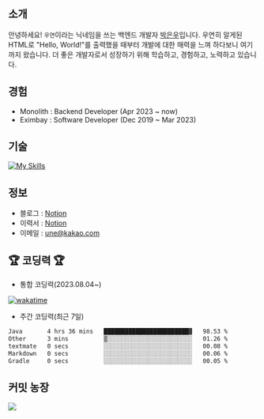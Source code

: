 ## 소개
안녕하세요! `우연`이라는 닉네임을 쓰는 백엔드 개발자 [박은우](https://dev-wooyeon.github.io/quiz-app/)입니다. 우연히 알게된 HTML로 "Hello, World!"를 출력했을 때부터 개발에 대한 매력을 느껴 하다보니 여기까지 왔습니다. 더 좋은 개발자로서 성장하기 위해 학습하고, 경험하고, 노력하고 있습니다.


## 경험
- Monolith : Backend Developer (Apr 2023 ~ now)
- Eximbay  : Software Developer (Dec 2019 ~ Mar 2023)

## 기술
[![My Skills](https://skillicons.dev/icons?i=java,spring,mysql,mongo,linux,aws,grafana)](https://skillicons.dev)

## 정보
- 블로그 : [Notion](https://notion-blog-ieunune.vercel.app)
- 이력서 : [Notion](https://ieunune.notion.site/1b27443f2ea08016b614ef5b59e8f1c0?pvs=4)
- 이메일 : une@kakao.com

## 🏆 코딩력 🏆 
- 통합 코딩력(2023.08.04~)

[![wakatime](https://wakatime.com/badge/user/099dd627-fdab-4072-b87a-fa91c7a76d8d.svg?style=for-the-badge)](https://wakatime.com/@099dd627-fdab-4072-b87a-fa91c7a76d8d)

- 주간 코딩력(최근 7일)

<!--START_SECTION:waka-->

```txt
Java       4 hrs 36 mins   ████████████████████████▓   98.53 %
Other      3 mins          ▒░░░░░░░░░░░░░░░░░░░░░░░░   01.26 %
textmate   0 secs          ░░░░░░░░░░░░░░░░░░░░░░░░░   00.08 %
Markdown   0 secs          ░░░░░░░░░░░░░░░░░░░░░░░░░   00.06 %
Gradle     0 secs          ░░░░░░░░░░░░░░░░░░░░░░░░░   00.05 %
```

<!--END_SECTION:waka-->

<!-- ![](./profile-3d-contrib/profile-night-view.svg)-->

## 커밋 농장
<a href="https://github.com/devxb/gitanimals">
  <img src="https://render.gitanimals.org/farms/dev-wooyeon"/>
</a>
